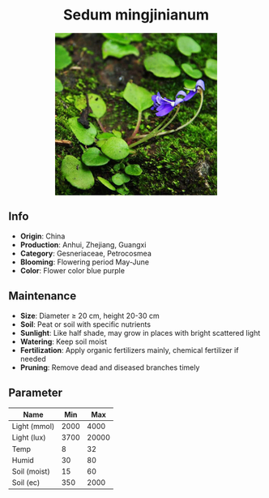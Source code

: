 <h1 align='center'>Sedum mingjinianum</h1>
<p align="center">
    <img 
        align='center'
        width='320'
        src="../images/sedum mingjinianum.png" 
        alt='Sedum mingjinianum' />
</p>

## Info

 - **Origin**: China
 - **Production**: Anhui, Zhejiang, Guangxi
 - **Category**: Gesneriaceae, Petrocosmea
 - **Blooming**: Flowering period May-June
 - **Color**: Flower color blue purple

## Maintenance

 - **Size**: Diameter ≥ 20 cm, height 20-30 cm
 - **Soil**: Peat or soil with specific nutrients
 - **Sunlight**: Like half shade, may grow in places with bright scattered light
 - **Watering**: Keep soil moist
 - **Fertilization**: Apply organic fertilizers mainly, chemical fertilizer if needed
 - **Pruning**: Remove dead and diseased branches timely

## Parameter

| Name         | Min  | Max   |
|--------------|------|-------|
| Light (mmol) | 2000 | 4000  |
| Light (lux)  | 3700 | 20000 |
| Temp         | 8    | 32    |
| Humid        | 30   | 80    |
| Soil (moist) | 15   | 60    |
| Soil (ec)    | 350  | 2000  |